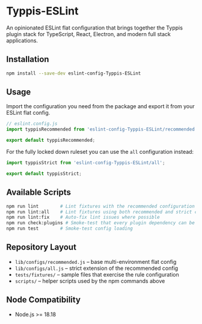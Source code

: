 # Typpis-ESLint

An opinionated ESLint flat configuration that brings together the Typpis plugin stack for TypeScript, React, Electron, and modern full stack applications.

## Installation

```bash
npm install --save-dev eslint-config-Typpis-ESLint
```

## Usage

Import the configuration you need from the package and export it from your ESLint flat config.

```js
// eslint.config.js
import typpisRecommended from 'eslint-config-Typpis-ESLint/recommended';

export default typpisRecommended;
```

For the fully locked down ruleset you can use the `all` configuration instead:

```js
import typpisStrict from 'eslint-config-Typpis-ESLint/all';

export default typpisStrict;
```

## Available Scripts

```bash
npm run lint        # Lint fixtures with the recommended configuration
npm run lint:all    # Lint fixtures using both recommended and strict configs
npm run lint:fix    # Auto-fix lint issues where possible
npm run check:plugins # Smoke-test that every plugin dependency can be loaded
npm run test        # Smoke-test config loading
```

## Repository Layout

- `lib/configs/recommended.js` – base multi-environment flat config
- `lib/configs/all.js` – strict extension of the recommended config
- `tests/fixtures/` – sample files that exercise the rule configuration
- `scripts/` – helper scripts used by the npm commands above

## Node Compatibility

- Node.js >= 18.18
